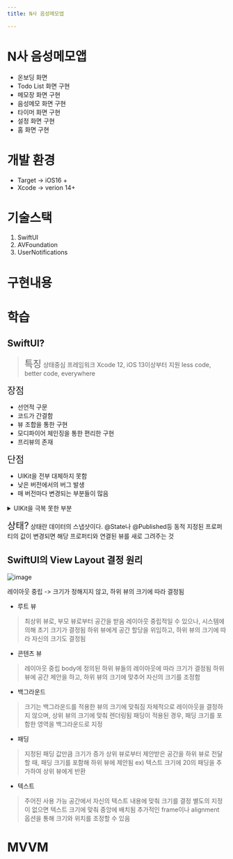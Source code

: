 ```yaml
---
title: N사 음성메모앱

---
```


# N사 음성메모앱 
- 온보딩 화면
- Todo List 화면 구현
- 메모장 화면 구현
- 음성메모 화면 구현
- 타이머 화면 구현
- 설정 화면 구현
- 홈 화면 구현

# 개발 환경
- Target -> iOS16 +
- Xcode -> verion 14+

# 기술스택
1. SwiftUI
2. AVFoundation
3. UserNotifications



# 구현내용



# 학습

## SwiftUI?

> <span style="font-size:150%">특징</span>
> 상태중심 프레임워크
> Xcode 12, iOS 13이상부터 지원
> less code, better code, everywhere

<span style="font-size:150%">장점</span>
- 선언적 구문
- 코드가 간결함
- 뷰 조합을 통한 구현
- 모디파이어 체인징을 통한 편리한 구현
- 프리뷰의 존재


<span style="font-size:150%">단점</span>
- UIKit을 전부 대체하지 못함
- 낮은 버전에서의 버그 발생
- 매 버전마다 변경되는 부분들이 많음

<details>
  <summary>UIKit을 극복 못한 부분</summary>
  SwiftUI가 UIKit을 완전히 대체하지 못하는 기능적인 측면에서의 차이점은 다음과 같습니다:

1. **UIScrollView의 정교한 커스터마이징**:  
   SwiftUI의 `ScrollView`는 기본적인 스크롤 동작만을 지원하며, 스크롤 위치를 세밀하게 제어하거나 페이지 스크롤, 스크롤 이벤트 감지는 UIKit의 `UIScrollView`가 더 강력합니다.

2. **UICollectionView의 복잡한 레이아웃 지원 부족**:  
   SwiftUI의 `LazyVGrid`와 `LazyHGrid`는 단순한 그리드 레이아웃만 지원하지만, UIKit의 `UICollectionView`는 다양한 레이아웃(예: 그리드, 리스트, 카드 레이아웃)을 정교하게 커스터마이징할 수 있습니다.

3. **UITableView의 다양한 기능 부족**:  
   SwiftUI의 `List`는 기본적인 테이블 목록만 제공하지만, UIKit의 `UITableView`는 섹션, 인덱스 바, 셀 슬라이드 동작, 셀 확장/축소, 다중 선택 등의 기능을 더 정교하게 구현할 수 있습니다.

4. **뷰 컨트롤러 라이프사이클**:  
   SwiftUI는 선언형으로 뷰를 관리하지만, UIKit의 `UIViewController`는 뷰 컨트롤러의 생명 주기(예: `viewWillAppear`, `viewDidLoad`)를 세밀하게 제어할 수 있어, 복잡한 상태 관리나 뷰 간의 전환에서 더 많은 유연성을 제공합니다.

5. **애니메이션 제어**:  
   SwiftUI의 애니메이션은 단순하고 직관적이지만, UIKit의 `UIViewPropertyAnimator`나 `Core Animation`을 통해 복잡하고 세밀한 애니메이션 제어가 가능합니다.

6. **UIGestureRecognizer**:  
   SwiftUI는 기본적인 제스처(탭, 스와이프, 드래그 등)를 제공하지만, UIKit의 `UIGestureRecognizer`는 제스처 인식의 세밀한 조정 및 복합 제스처 지원(예: 길게 누르기 후 드래그)을 가능하게 합니다.

7. **Custom Transitions**:  
   SwiftUI는 화면 전환 시 기본적인 애니메이션만 제공하지만, UIKit에서는 커스텀 전환 애니메이션을 정교하게 제어할 수 있어 화면 간의 전환을 더 세밀하게 조작할 수 있습니다.

8. **Alert 및 Action Sheet 커스터마이징**:  
   SwiftUI의 `Alert` 및 `ActionSheet`는 단순한 경고창만 지원하지만, UIKit의 `UIAlertController`는 더 복잡한 사용자 정의가 가능합니다. 예를 들어, 이미지 삽입, 다중 액션 추가 등이 가능합니다.

9. **Split View 및 Multiple Window 지원**:  
   UIKit의 `UISplitViewController`는 iPad에서 두 개 이상의 뷰를 나란히 보여줄 수 있으며, SwiftUI는 이런 복잡한 레이아웃을 완전히 지원하지 못합니다. 또한, UIKit에서는 여러 개의 윈도우를 지원하는 기능이 있지만, SwiftUI는 아직 이 부분에서 제약이 있습니다.

10. **Text Field 커스터마이징**:  
    SwiftUI의 `TextField`는 단순한 텍스트 입력만 지원하는 반면, UIKit의 `UITextField`는 더 복잡한 입력 커스터마이징(입력 필터, 커스텀 키보드, 입력 시 애니메이션 등)이 가능합니다.

11. **Background Task 및 Advanced Multitasking**:  
    SwiftUI는 백그라운드 작업 처리가 간소화되어 있지만, UIKit에서는 백그라운드 작업을 세밀하게 제어할 수 있는 `URLSession`, `Background Fetch`, `Background App Refresh` 등의 기능을 제공합니다.

12. **캘린더 및 날짜 선택 커스터마이징**:  
    SwiftUI의 `DatePicker`는 단순한 날짜 및 시간 선택만 가능하지만, UIKit의 `UIDatePicker`는 모드, 지역화, 시간대 등 다양한 옵션을 더 세밀하게 제어할 수 있습니다.

13. **Camera 및 Media 기능 제어**:  
    SwiftUI는 기본적인 미디어 기능만 지원하는 반면, UIKit은 `UIImagePickerController` 등을 통해 카메라, 사진 라이브러리, 비디오 녹화 등을 더 세밀하게 제어할 수 있습니다.

14. **상태 관리와 데이터 흐름 제어**:  
    SwiftUI는 `@State`, `@Binding`, `@Environment`와 같은 방식으로 상태를 관리하지만, UIKit에서는 뷰 컨트롤러 간의 데이터 전달, 상태 보존 및 복구, 사용자 정의 상태 관리가 더 유연하게 가능합니다.

이처럼 SwiftUI는 간단한 UI 구성에 적합하지만, 복잡한 사용자 정의나 세밀한 제어가 필요한 기능에서는 아직 UIKit이 더 적합한 경우가 많습니다.
</details>


<span style="font-size:150%">상태?</span>
상태란 데이터의 스냅샷이다.
@State나 @Published등 동적 지정된 프로퍼티의 값이 변경되면 해당 프로퍼티와 연결된 뷰를 새로 그려주는 것

## SwiftUI의 View Layout 결정 원리
![image](https://hackmd.io/_uploads/H1ZQhfKyJx.png)


레이아웃 중립 -> 크기가 정해지지 않고, 하위 뷰의 크기에 따라 결정됨

- 루트 뷰
> 최상위 뷰로, 부모 뷰로부터 공간을 받음
> 레이아웃 중립적일 수 있으나, 시스템에 의해 초기 크기가 결정됨
> 하위 뷰에게 공간 할당을 위임하고, 하위 뷰의 크기에 따라 자신의 크기도 결정됨

- 콘텐츠 뷰
> 레이아웃 중립
> body에 정의된 하위 뷰들의 레이아웃에 따라 크기가 결정됨
> 하위 뷰에 공간 제안을 하고, 하위 뷰의 크기에 맞추어 자신의 크기를 조정함

- 백그라운드
> 크기는 백그라운드를 적용한 뷰의 크기에 맞춰짐
> 자체적으로 레이아웃을 결정하지 않으며, 상위 뷰의 크기에 맞춰 렌더링됨
> 패딩이 적용된 경우, 패딩 크기를 포함한 영역을 백그라운드로 지정

- 패딩
> 지정된 패딩 값만큼 크기가 증가
> 상위 뷰로부터 제안받은 공간을 하위 뷰로 전달할 때, 패딩 크기를 포함해 하위 뷰에 제안됨
> ex) 텍스트 크기에 20의 패딩을 추가하여 상위 뷰에게 반환

- 텍스트
> 주어진 사용 가능 공간에서 자신의 텍스트 내용에 맞춰 크기를 결정
> 별도의 지정이 없으면 텍스트 크기에 맞춰 중앙에 배치됨
> 추가적인 frame이나 alignment 옵션을 통해 크기와 위치를 조정할 수 있음
 
 
 # MVVM


 